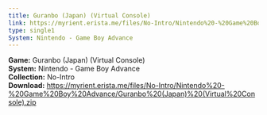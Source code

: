 ```yaml
---
title: Guranbo (Japan) (Virtual Console)
link: https://myrient.erista.me/files/No-Intro/Nintendo%20-%20Game%20Boy%20Advance/Guranbo%20(Japan)%20(Virtual%20Console).zip
type: single1
System: Nintendo - Game Boy Advance
---
```

<b>Game:</b> Guranbo (Japan) (Virtual Console)<br>
<b>System:</b> Nintendo - Game Boy Advance<br>
<b>Collection:</b> No-Intro<br>
<b>Download:</b> https://myrient.erista.me/files/No-Intro/Nintendo%20-%20Game%20Boy%20Advance/Guranbo%20(Japan)%20(Virtual%20Console).zip